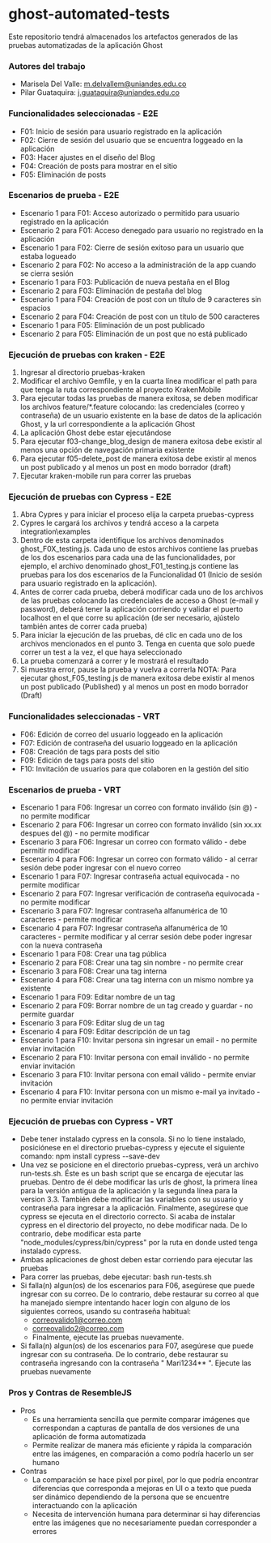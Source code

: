 # ghost-automated-tests
Este repositorio tendrá almacenados los artefactos generados de las pruebas automatizadas de la aplicación Ghost

### Autores del trabajo
* Marisela Del Valle: m.delvallem@uniandes.edu.co
* Pilar Guataquira: j.guataquira@uniandes.edu.co

### Funcionalidades seleccionadas - E2E
* F01: Inicio de sesión para usuario registrado en la aplicación
* F02: Cierre de sesión del usuario que se encuentra loggeado en la aplicación
* F03: Hacer ajustes en el diseño del Blog
* F04: Creación de posts para mostrar en el sitio
* F05: Eliminación de posts

### Escenarios de prueba - E2E
* Escenario 1 para F01: Acceso autorizado o permitido para usuario registrado en la aplicación
* Escenario 2 para F01: Acceso denegado para usuario no registrado en la aplicación
* Escenario 1 para F02: Cierre de sesión exitoso para un usuario que estaba logueado
* Escenario 2 para F02: No acceso a la administración de la app cuando se cierra sesión
* Escenario 1 para F03: Publicación de nueva pestaña en el Blog
* Escenario 2 para F03: Eliminación de pestaña del blog
* Escenario 1 para F04: Creación de post con un título de 9 caracteres sin espacios
* Escenario 2 para F04: Creación de post con un título de 500 caracteres
* Escenario 1 para F05: Eliminación de un post publicado
* Escenario 2 para F05: Eliminación de un post que no está publicado

### Ejecución de pruebas con kraken - E2E
1. Ingresar al directorio pruebas-kraken
2. Modificar el archivo Gemfile, y en la cuarta línea modificar el path para que tenga la ruta correspondiente al proyecto KrakenMobile
3. Para ejecutar todas las pruebas de manera exitosa, se deben modificar los archivos feature/*.feature colocando: las credenciales (correo y contraseña) de un usuario existente en la base de datos de la aplicación Ghost, y la url correspondiente a la aplicación Ghost
4. La aplicación Ghost debe estar ejecutándose
5. Para ejecutar f03-change_blog_design de manera exitosa debe existir al menos una opción de navegación primaria existente
6. Para ejecutar f05-delete_post de manera exitosa debe existir al menos un post publicado y al menos un post en modo borrador (draft)
7. Ejecutar kraken-mobile run para correr las pruebas

### Ejecución de pruebas con Cypress - E2E
1. Abra Cypres y para iniciar el proceso elija la carpeta pruebas-cypress
2. Cypres le cargará los archivos y tendrá acceso a la carpeta integration\examples
3. Dentro de esta carpeta identifique los archivos denominados ghost_F0X_testing.js. Cada uno de estos archivos contiene las pruebas de los dos escenarios para cada una de las funcionalidades, por ejemplo, el archivo denominado ghost_F01_testing.js contiene las pruebas para los dos escenarios de la Funcionalidad 01 (Inicio de sesión para usuario registrado en la aplicación).
4. Antes de correr cada prueba, deberá modificar cada uno de los archivos de las pruebas colocando las credenciales de acceso a Ghost (e-mail y password), deberá tener la aplicación corriendo y validar el puerto localhost en el que corre su aplicación (de ser necesario, ajústelo también antes de correr cada prueba)
5. Para iniciar la ejecución de las pruebas, dé clic en cada uno de los archivos mencionados en el punto 3. Tenga en cuenta que solo puede correr un test a la vez, el que haya seleccionado
6. La prueba comenzará a correr y le mostrará el resultado
7. Si muestra error, pause la prueba y vuelva a correrla
NOTA: Para ejecutar ghost_F05_testing.js de manera exitosa debe existir al menos un post publicado (Published) y al menos un post en modo borrador (Draft)


### Funcionalidades seleccionadas - VRT
* F06: Edición de correo del usuario loggeado en la aplicación
* F07: Edición de contraseña del usuario loggeado en la aplicación
* F08: Creación de tags para posts del sitio
* F09: Edición de tags para posts del sitio
* F10: Invitación de usuarios para que colaboren en la gestión del sitio

### Escenarios de prueba - VRT
* Escenario 1 para F06: Ingresar un correo con formato inválido (sin @) - no permite modificar
* Escenario 2 para F06: Ingresar un correo con formato inválido (sin xx.xx despues del @)  - no permite modificar
* Escenario 3 para F06: Ingresar un correo con formato válido - debe permitir modificar
* Escenario 4 para F06: Ingresar un correo con formato válido - al cerrar sesión debe poder ingresar con el nuevo correo 
* Escenario 1 para F07: Ingresar contraseña actual equivocada - no permite modificar
* Escenario 2 para F07: Ingresar verificación de contraseña equivocada - no permite modificar
* Escenario 3 para F07: Ingresar contraseña alfanumérica de 10 caracteres - permite modificar
* Escenario 4 para F07: Ingresar contraseña alfanumérica de 10 caracteres - permite modificar y al cerrar sesión debe poder ingresar con la nueva contraseña
* Escenario 1 para F08: Crear una tag pública
* Escenario 2 para F08: Crear una tag sin nombre - no permite crear
* Escenario 3 para F08: Crear una tag interna
* Escenario 4 para F08: Crear una tag interna con un mismo nombre ya existente
* Escenario 1 para F09: Editar nombre de un tag
* Escenario 2 para F09: Borrar nombre de un tag creado y guardar - no permite guardar
* Escenario 3 para F09: Editar slug de un tag
* Escenario 4 para F09: Editar descripción de un tag
* Escenario 1 para F10: Invitar persona sin ingresar un email - no permite enviar invitación
* Escenario 2 para F10: Invitar persona con email inválido - no permite enviar invitación
* Escenario 3 para F10: Invitar persona con email válido - permite enviar invitación
* Escenario 4 para F10: Invitar persona con un mismo e-mail ya invitado - no permite enviar invitación

### Ejecución de pruebas con Cypress - VRT
* Debe tener instalado cypress en la consola. Si no lo tiene instalado, posiciónese en el directorio pruebas-cypress y ejecute el siguiente comando: npm install cypress --save-dev
* Una vez se posicione en el directorio pruebas-cypress, verá un archivo run-tests.sh. Éste es un bash script que se encarga de ejecutar las pruebas. Dentro de él debe modificar las urls de ghost, la primera línea para la versión antigua de la aplicación y la segunda línea para la version 3.3. También debe modificar las variables con su usuario y contraseña para ingresar a la aplicación. Finalmente, asegúrese que cypress se ejecuta en el directorio correcto. Si acaba de instalar cypress en el directorio del proyecto, no debe modificar nada. De lo contrario, debe modificar esta parte "node_modules/cypress/bin/cypress" por la ruta en donde usted tenga instalado cypress.
* Ambas aplicaciones de ghost deben estar corriendo para ejecutar las pruebas
* Para correr las pruebas, debe ejecutar: bash run-tests.sh
* Si falla(n) algun(os) de los escenarios para F06, asegúrese que puede ingresar con su correo. De lo contrario, debe restaurar su correo al que ha manejado siempre intentando hacer login con alguno de los siguientes correos, usando su contraseña habitual:
    * correovalido1@correo.com
    * correovalido2@correo.com
    * Finalmente, ejecute las pruebas nuevamente.
* Si falla(n) algun(os) de los escenarios para F07, asegúrese que puede ingresar con su contraseña. De lo contrario, debe restaurar su contraseña ingresando con la contraseña " Mari1234** ". Ejecute las pruebas nuevamente

### Pros y Contras de ResembleJS
* Pros
    * Es una herramienta sencilla que permite comparar imágenes que correspondan a capturas de pantalla de dos versiones de una aplicación de forma automatizada
    * Permite realizar de manera más eficiente y rápida la comparación entre las imágenes, en comparación a como podría hacerlo un ser humano
* Contras
    * La comparación se hace pixel por pixel, por lo que podría encontrar diferencias que corresponda a mejoras en UI o a texto que pueda ser dinámico dependiendo de la persona que se encuentre interactuando con la aplicación
    * Necesita de intervención humana para determinar si hay diferencias entre las imágenes que no necesariamente puedan corresponder a errores